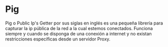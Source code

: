 # Pig
Pig o Public Ip's Getter por sus siglas en inglés es una pequeña librería para capturar la ip pública de la red a la cual estemos conectados. Funciona siempre y cuando se disponga de una conexión a internet y no existan restricciones específicas desde un servidor Proxy.
